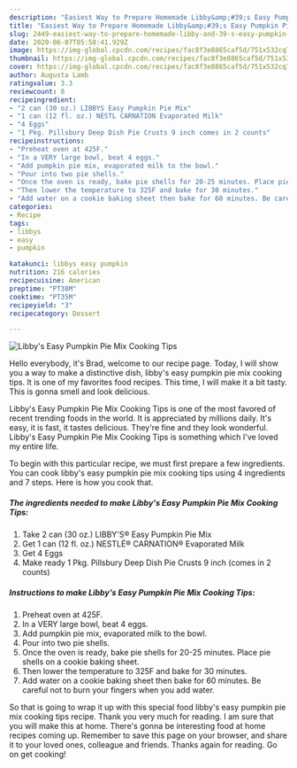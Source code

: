 ```yaml
---
description: "Easiest Way to Prepare Homemade Libby&amp;#39;s Easy Pumpkin Pie Mix Cooking Tips"
title: "Easiest Way to Prepare Homemade Libby&amp;#39;s Easy Pumpkin Pie Mix Cooking Tips"
slug: 2449-easiest-way-to-prepare-homemade-libby-and-39-s-easy-pumpkin-pie-mix-cooking-tips
date: 2020-06-07T05:58:41.929Z
image: https://img-global.cpcdn.com/recipes/fac8f3e8865caf5d/751x532cq70/libbys-easy-pumpkin-pie-mix-cooking-tips-recipe-main-photo.jpg
thumbnail: https://img-global.cpcdn.com/recipes/fac8f3e8865caf5d/751x532cq70/libbys-easy-pumpkin-pie-mix-cooking-tips-recipe-main-photo.jpg
cover: https://img-global.cpcdn.com/recipes/fac8f3e8865caf5d/751x532cq70/libbys-easy-pumpkin-pie-mix-cooking-tips-recipe-main-photo.jpg
author: Augusta Lamb
ratingvalue: 3.3
reviewcount: 8
recipeingredient:
- "2 can (30 oz.) LIBBYS Easy Pumpkin Pie Mix"
- "1 can (12 fl. oz.) NESTL CARNATION Evaporated Milk"
- "4 Eggs"
- "1 Pkg. Pillsbury Deep Dish Pie Crusts 9 inch comes in 2 counts"
recipeinstructions:
- "Preheat oven at 425F."
- "In a VERY large bowl, beat 4 eggs."
- "Add pumpkin pie mix, evaporated milk to the bowl."
- "Pour into two pie shells."
- "Once the oven is ready, bake pie shells for 20-25 minutes. Place pie shells on a cookie baking sheet."
- "Then lower the temperature to 325F and bake for 30 minutes."
- "Add water on a cookie baking sheet then bake for 60 minutes. Be careful not to burn your fingers when you add water."
categories:
- Recipe
tags:
- libbys
- easy
- pumpkin

katakunci: libbys easy pumpkin 
nutrition: 216 calories
recipecuisine: American
preptime: "PT38M"
cooktime: "PT35M"
recipeyield: "3"
recipecategory: Dessert

---
```



![Libby&#39;s Easy Pumpkin Pie Mix Cooking Tips](https://img-global.cpcdn.com/recipes/fac8f3e8865caf5d/751x532cq70/libbys-easy-pumpkin-pie-mix-cooking-tips-recipe-main-photo.jpg)

Hello everybody, it's Brad, welcome to our recipe page. Today, I will show you a way to make a distinctive dish, libby&#39;s easy pumpkin pie mix cooking tips. It is one of my favorites food recipes. This time, I will make it a bit tasty. This is gonna smell and look delicious.

Libby&#39;s Easy Pumpkin Pie Mix Cooking Tips is one of the most favored of recent trending foods in the world. It is appreciated by millions daily. It's easy, it is fast, it tastes delicious. They're fine and they look wonderful. Libby&#39;s Easy Pumpkin Pie Mix Cooking Tips is something which I've loved my entire life.




To begin with this particular recipe, we must first prepare a few ingredients. You can cook libby&#39;s easy pumpkin pie mix cooking tips using 4 ingredients and 7 steps. Here is how you cook that.

<!--inarticleads1-->

##### The ingredients needed to make Libby&#39;s Easy Pumpkin Pie Mix Cooking Tips:

1. Take 2 can (30 oz.) LIBBY&#39;S® Easy Pumpkin Pie Mix
1. Get 1 can (12 fl. oz.) NESTLÉ® CARNATION® Evaporated Milk
1. Get 4 Eggs
1. Make ready 1 Pkg. Pillsbury Deep Dish Pie Crusts 9 inch (comes in 2 counts)




<!--inarticleads2-->

##### Instructions to make Libby&#39;s Easy Pumpkin Pie Mix Cooking Tips:

1. Preheat oven at 425F.
1. In a VERY large bowl, beat 4 eggs.
1. Add pumpkin pie mix, evaporated milk to the bowl.
1. Pour into two pie shells.
1. Once the oven is ready, bake pie shells for 20-25 minutes. Place pie shells on a cookie baking sheet.
1. Then lower the temperature to 325F and bake for 30 minutes.
1. Add water on a cookie baking sheet then bake for 60 minutes. Be careful not to burn your fingers when you add water.




So that is going to wrap it up with this special food libby&#39;s easy pumpkin pie mix cooking tips recipe. Thank you very much for reading. I am sure that you will make this at home. There's gonna be interesting food at home recipes coming up. Remember to save this page on your browser, and share it to your loved ones, colleague and friends. Thanks again for reading. Go on get cooking!
